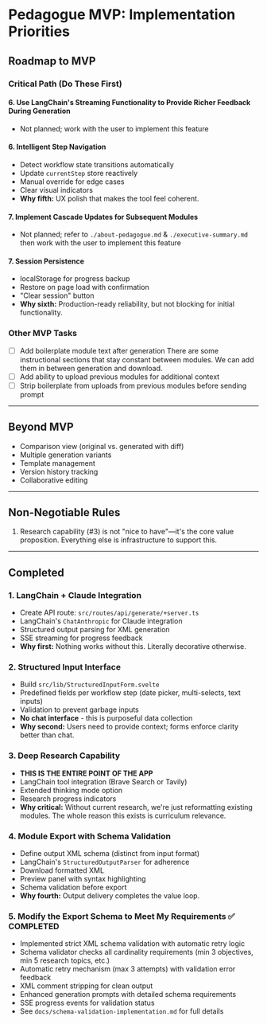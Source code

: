 # Pedagogue MVP: Implementation Priorities

## Roadmap to MVP

### Critical Path (Do These First)

#### 6. Use LangChain's Streaming Functionality to Provide Richer Feedback During Generation
- Not planned; work with the user to implement this feature

#### 6. Intelligent Step Navigation
- Detect workflow state transitions automatically
- Update `currentStep` store reactively
- Manual override for edge cases
- Clear visual indicators
- **Why fifth:** UX polish that makes the tool feel coherent.

#### 7. Implement Cascade Updates for Subsequent Modules
- Not planned; refer to `./about-pedagogue.md` & `./executive-summary.md` then work with the user to implement this feature

#### 7. Session Persistence
- localStorage for progress backup
- Restore on page load with confirmation
- "Clear session" button
- **Why sixth:** Production-ready reliability, but not blocking for initial functionality.

### Other MVP Tasks
- [ ] Add boilerplate module text after generation
      There are some instructional sections that stay constant between modules.
      We can add them in between generation and download.
- [ ] Add ability to upload previous modules for additional context
- [ ] Strip boilerplate from uploads from previous modules before sending prompt

---

## Beyond MVP

- Comparison view (original vs. generated with diff)
- Multiple generation variants
- Template management
- Version history tracking
- Collaborative editing

---

## Non-Negotiable Rules

1. Research capability (#3) is not "nice to have"—it's the core value proposition. Everything else is infrastructure to support this.

---

## Completed

### 1. LangChain + Claude Integration
- Create API route: `src/routes/api/generate/+server.ts`
- LangChain's `ChatAnthropic` for Claude integration
- Structured output parsing for XML generation
- SSE streaming for progress feedback
- **Why first:** Nothing works without this. Literally decorative otherwise.

### 2. Structured Input Interface
- Build `src/lib/StructuredInputForm.svelte`
- Predefined fields per workflow step (date picker, multi-selects, text inputs)
- Validation to prevent garbage inputs
- **No chat interface** - this is purposeful data collection
- **Why second:** Users need to provide context; forms enforce clarity better than chat.

### 3. Deep Research Capability
- **THIS IS THE ENTIRE POINT OF THE APP**
- LangChain tool integration (Brave Search or Tavily)
- Extended thinking mode option
- Research progress indicators
- **Why critical:** Without current research, we're just reformatting existing modules. The whole reason this exists is curriculum relevance.

### 4. Module Export with Schema Validation
- Define output XML schema (distinct from input format)
- LangChain's `StructuredOutputParser` for adherence
- Download formatted XML
- Preview panel with syntax highlighting
- Schema validation before export
- **Why fourth:** Output delivery completes the value loop.

### 5. Modify the Export Schema to Meet My Requirements ✅ COMPLETED
- Implemented strict XML schema validation with automatic retry logic
- Schema validator checks all cardinality requirements (min 3 objectives, min 5 research topics, etc.)
- Automatic retry mechanism (max 3 attempts) with validation error feedback
- XML comment stripping for clean output
- Enhanced generation prompts with detailed schema requirements
- SSE progress events for validation status
- See `docs/schema-validation-implementation.md` for full details
